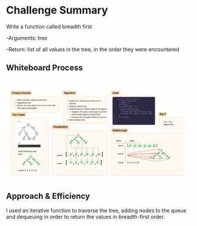 # Challenge Summary
<!-- Description of the challenge -->
Write a function called breadth first

 -Arguments: tree

 -Return: list of all values in the tree, in the order they were encountered

## Whiteboard Process

![Whiteboard](tree-breadth-first.png)

## Approach & Efficiency

I used an iterative function to traverse the tree, adding nodes to the queue and dequeuing in order to return the values in breadth-first order.

